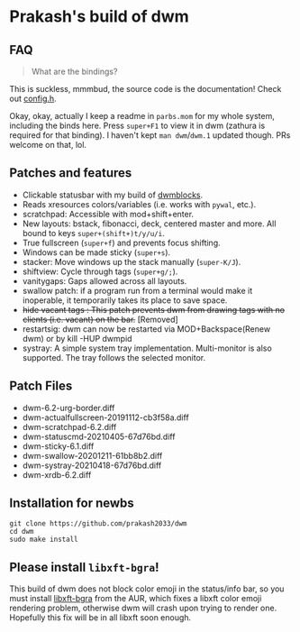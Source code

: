 # Prakash's build of dwm

## FAQ

> What are the bindings?

This is suckless, mmmbud, the source code is the documentation! Check out [config.h](config.h).

Okay, okay, actually I keep a readme in `parbs.mom` for my whole system, including the binds here.
Press `super+F1` to view it in dwm (zathura is required for that binding).
I haven't kept `man dwm`/`dwm.1` updated though. PRs welcome on that, lol.

## Patches and features

- Clickable statusbar with my build of [dwmblocks](https://github.com/prakash2033/dwmblocks).
- Reads xresources colors/variables (i.e. works with `pywal`, etc.).
- scratchpad: Accessible with mod+shift+enter.
- New layouts: bstack, fibonacci, deck, centered master and more. All bound to keys `super+(shift+)t/y/u/i`.
- True fullscreen (`super+f`) and prevents focus shifting.
- Windows can be made sticky (`super+s`).
- stacker: Move windows up the stack manually (`super-K/J`).
- shiftview: Cycle through tags (`super+g/;`).
- vanitygaps: Gaps allowed across all layouts.
- swallow patch: if a program run from a terminal would make it inoperable, it temporarily takes its place to save space.
- <strike>hide vacant tags : This patch prevents dwm from drawing tags with no clients (i.e. vacant) on the bar.</strike> [Removed]
- restartsig: dwm can now be restarted via MOD+Backspace(Renew dwm) or by kill -HUP dwmpid
- systray: A simple system tray implementation. Multi-monitor is also supported. The tray follows the selected monitor.

## Patch Files
- dwm-6.2-urg-border.diff
- dwm-actualfullscreen-20191112-cb3f58a.diff
- dwm-scratchpad-6.2.diff
- dwm-statuscmd-20210405-67d76bd.diff
- dwm-sticky-6.1.diff
- dwm-swallow-20201211-61bb8b2.diff
- dwm-systray-20210418-67d76bd.diff
- dwm-xrdb-6.2.diff

## Installation for newbs
```
git clone https://github.com/prakash2033/dwm
cd dwm
sudo make install
```

## Please install `libxft-bgra`!

This build of dwm does not block color emoji in the status/info bar, so you must install [libxft-bgra](https://aur.archlinux.org/packages/libxft-bgra/) from the AUR, which fixes a libxft color emoji rendering problem, otherwise dwm will crash upon trying to render one. Hopefully this fix will be in all libxft soon enough.
